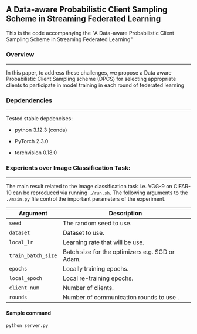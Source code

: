 ## A Data-aware Probabilistic Client Sampling Scheme in Streaming Federated Learning

This is the code accompanying the  "A Data-aware Probabilistic Client Sampling Scheme in Streaming Federated Learning"

### Overview

---
In this paper, to address these challenges, we propose a Data aware Probabilistic Client Sampling scheme (DPCS) for selecting appropriate clients to participate in model training in each round of federated learning

### Depdendencies

---
Tested stable depdencises:

* python 3.12.3 (conda)

* PyTorch 2.3.0

* torchvision 0.18.0

### Experients over Image Classification Task:

---
The main result related to the image classification task i.e. VGG-9 on CIFAR-10 can be reproduced via running `./run.sh`. The following arguments to the `./main.py` file control the important parameters of the experiment.

| Argument                      | Description                                 |
| ----------------------------- | ---------------------------------------- |
| `seed`                     | The random seed to use. |
| `dataset`      | Dataset to use. |
| `local_lr` | Learning rate that will be use. |
| `train_batch_size` | Batch size for the optimizers e.g. SGD or Adam. |
| `epochs` | Locally training epochs. |
| `local_epoch` | Local re-training epochs. |
| `client_num` | Number of  clients. |
| `rounds`    | Number of communication rounds to use . |

#### Sample command

```python
python server.py 
```


